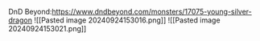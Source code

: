 DnD Beyond:https://www.dndbeyond.com/monsters/17075-young-silver-dragon
![[Pasted image 20240924153016.png]]
![[Pasted image 20240924153021.png]]
